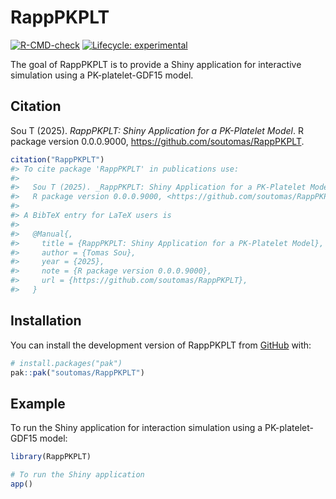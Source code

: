 
<!-- README.md is generated from README.Rmd. Please edit that file -->

# RappPKPLT

<!-- badges: start -->

[![R-CMD-check](https://github.com/soutomas/RappPKPLT/actions/workflows/R-CMD-check.yaml/badge.svg)](https://github.com/soutomas/RappPKPLT/actions/workflows/R-CMD-check.yaml)
[![Lifecycle:
experimental](https://img.shields.io/badge/lifecycle-experimental-orange.svg)](https://lifecycle.r-lib.org/articles/stages.html#experimental)
<!-- badges: end -->

The goal of RappPKPLT is to provide a Shiny application for interactive
simulation using a PK-platelet-GDF15 model.

## Citation

Sou T (2025). *RappPKPLT: Shiny Application for a PK-Platelet Model*. R
package version 0.0.0.9000, <https://github.com/soutomas/RappPKPLT>.

``` r
citation("RappPKPLT")
#> To cite package 'RappPKPLT' in publications use:
#> 
#>   Sou T (2025). _RappPKPLT: Shiny Application for a PK-Platelet Model_.
#>   R package version 0.0.0.9000, <https://github.com/soutomas/RappPKPLT>.
#> 
#> A BibTeX entry for LaTeX users is
#> 
#>   @Manual{,
#>     title = {RappPKPLT: Shiny Application for a PK-Platelet Model},
#>     author = {Tomas Sou},
#>     year = {2025},
#>     note = {R package version 0.0.0.9000},
#>     url = {https://github.com/soutomas/RappPKPLT},
#>   }
```

## Installation

You can install the development version of RappPKPLT from
[GitHub](https://github.com/) with:

``` r
# install.packages("pak")
pak::pak("soutomas/RappPKPLT")
```

## Example

To run the Shiny application for interaction simulation using a
PK-platelet-GDF15 model:

``` r
library(RappPKPLT)

# To run the Shiny application
app()
```
